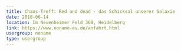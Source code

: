```yaml
---
title: Chaos-Treff: Red and dead - das Schicksal unserer Galaxie
date: 2018-06-14
location: Im Neuenheimer Feld 368, Heidelberg
link: https://www.noname-ev.de/anfahrt.html
usergroup: noname
type: usergroup
---
```

